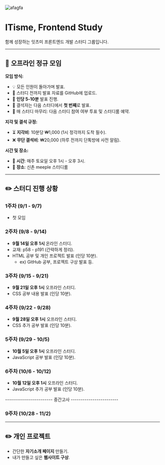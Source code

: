 ![afagfa](https://github.com/user-attachments/assets/d51a8282-72e3-4eee-b793-3819bde93942)

# ITisme, Frontend Study 
함께 성장하는 잇츠미 프론트엔드 개발 스터디 그룹입니다.

---

## 📌 오프라인 정규 모임

**모임 방식:**
- 💡 모든 인원이 돌아가며 발표.
- 📂 스터디 전까지 발표 자료를 GitHub에 업로드.
- 🎤 **인당 5-10분** 발표 진행.
- 🚩 결석자는 다음 스터디에서 **첫 번째**로 발표.
- 🎯 매 스터디 마무리: 다음 스터디 참여 여부 투표 및 스터디룸 예약.

**지각 및 결석 규정:**
- ⏳ **지각비**: 10분당 ₩1,000 (1시 정각까지 도착 필수).
- ❌ **무단 결석비**: ₩20,000 (하루 전까지 단톡방에 사전 알림).

**시간 및 장소:**
- 📅 **시간**: 매주 토요일 오후 1시 - 오후 3시.
- 📍 **장소**: 신촌 meeple 스터디룸
  
---
  
## :pencil2: 스터디 진행 상황

### 1주차 (9/1 - 9/7)
- 첫 모임

### 2주차 (9/8 - 9/14)
- **9월 14일 오후 1시** 온라인 스터디.
- 교재: p58 - p191 (간략하게 정리).
- HTML 공부 및 개인 프로젝트 발표 (인당 10분).
  - ex) GitHub 공부, 프로젝트 구상 발표 등.

### 3주차 (9/15 - 9/21)
- **9월 21일 오후 1시** 오프라인 스터디.
- CSS 공부 내용 발표 (인당 10분).

### 4주차 (9/22 - 9/28)
- **9월 28일 오후 1시** 오프라인 스터디.
- CSS 추가 공부 발표 (인당 10분).

### 5주차 (9/29 - 10/5)
- **10월 5일 오후 1시** 오프라인 스터디.
- JavaScript 공부 발표 (인당 10분).

### 6주차 (10/6 - 10/12)
- **10월 12일 오후 1시** 오프라인 스터디.
- JavaScript 추가 공부 발표 (인당 10분).
   
------------------------ 중간고사 ------------------------

### 9주차 (10/28 - 11/2)

---

## :pencil2: 개인 프로젝트

- 간단한 **자기소개 페이지** 만들기.
- 내가 만들고 싶은 **웹사이트 구상**.
